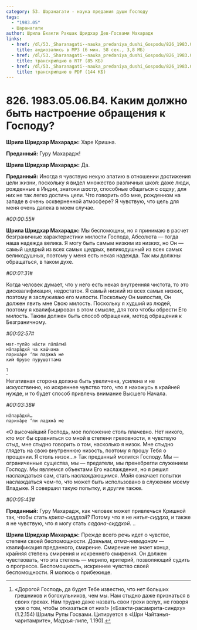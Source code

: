 ```yaml
---
category: 53. Шаранагати - наука предания души Господу
tags:
  - "1983.05"
  - Шаранагати
author: Шрила Бхакти Ракшак Шридхар Дев-Госвами Махарадж
links:
  - href: /dl/53._Sharanagati--nauka_predaniya_dushi_Gospodu/826_1983.05.06.B4_SridharMj_Kakim_doljno_byt_nastroyenie_obraweniya_k_Gospodu.mp3
    title: аудиозапись в MP3 (6 мин. 58 сек., 3,8 МБ)
  - href: /dl/53._Sharanagati--nauka_predaniya_dushi_Gospodu/826_1983.05.06.B4_SridharMj_Kakim_doljno_byt_nastroyenie_obraweniya_k_Gospodu.rtf
    title: транскрипцию в RTF (85 КБ)
  - href: /dl/53._Sharanagati--nauka_predaniya_dushi_Gospodu/826_1983.05.06.B4_SridharMj_Kakim_doljno_byt_nastroyenie_obraweniya_k_Gospodu.pdf
    title: транскрипцию в PDF (144 КБ)
---
```


# 826. 1983.05.06.B4. Каким должно быть настроение обращения к Господу?

**Шрила Шридхар Махарадж:** Харе Кришна.

**Преданный:** Гуру Махарадж!

**Шрила Шридхар Махарадж:** Да.

**Преданный:** Иногда я чувствую некую апатию в отношении достижения цели жизни, поскольку я видел множество различных школ: даже люди, рожденные в Индии, знатоки *шастр*, способные общаться с *садху*, для них не так легко достичь цели. Что говорить обо мне, рожденном на западе в очень оскверненной атмосфере? Я чувствую, что цель для меня очень далека в моем случае.

*#00:00:55#*

**Шрила Шридхар Махарадж:** Мы беспомощны, но я принимаю в расчет безграничные характеристики милости Господа, Абсолюта — тогда наша надежда велика. Я могу быть самым низким из низких, но Он — самый щедрый из всех самых щедрых, великодушный из всех самых великодушных, поэтому у меня есть некая надежда. Так мы должны обращаться, в таком духе.

*#00:01:31#*

Когда человек думает, что у него есть некая внутренняя чистота, то это дисквалификация, недостаток. Я самый низкий из всех самых низких, поэтому я заслуживаю его милости. Поскольку Он милостив, Он должен явить мне Свою милость. Поскольку я худший из людей, поэтому я квалифицирован в этом смысле, для того чтобы обрести Его милость. Таким должен быть способ обращения, метод обращения к Безграничному.

*#00:02:57#*

    мат-тулйо на̄сти па̄па̄тма̄
    на̄пара̄дхӣ ча каш́чана
    париха̄ре ‘пи ладжжа̄ ме
    ким̇ бруве пуруш̣оттама
[^_ftn1]

Негативная сторона должна быть увеличена, усилена и не искусственно, но искреннее чувство того, что я нахожусь в крайней нужде, и то будет способ привлечь внимание Высшего Начала.

*#00:03:38#*

    на̄пара̄дхӣ…
    париха̄ре ‘пи ладжжа̄ ме

«О высочайший Господь, мое положение столь плачевно. Нет никого, кто мог бы сравниться со мной в степени греховности, я чувствую стыд, мне стыдно говорить о том, насколько я низок. Мне стыдно глядеть на свою внутреннюю низость, поэтому я прошу Тебя о прощении. Я столь низок…» Так преданный молится Господу. Мы — ограниченные существа, мы — предатели, мы пренебрегли служением Господу. Мы являемся объектами Его наслаждения, но я решил наслаждаться сам, стать наслаждающимся. *Майя* означает попытки наслаждаться чем-то, что может быть использовано в служении моему Владыке. Я совершил такую попытку, и другие также.

*#00:05:43#*

**Преданный:** Гуру Махарадж, как человек может привлечься Кришной так, чтобы стать *крипа-сиддхой*? Потому что я не *нитья-сиддха*, и также я не чувствую, что я могу стать *садана-сиддхой*. ..

**Шрила Шридхар Махарадж:** Прежде всего речь идет о чувстве, степени своей беспомощности. *Даиньям*, *атма-ниведанам* — квалификация преданного, смирение. Смирение не знает конца, крайняя степень смирения и искреннего смирения. Он должен чувствовать, что эта степень — мерило, критерий, позволяющий судить о прогрессе. Беспомощность, искреннее чувство своей беспомощности. Я молюсь о прибежище.



[^_ftn1]: «Дорогой Господь, да будет Тебе известно, что нет больших грешников и богохульников, чем мы. Нам стыдно даже признаться в своих грехах. Нам трудно даже назвать свои грехи вслух, не говоря уже о том, чтобы отказаться от них!» («Бхакти-расамрита-синдху» (1.2.154) Шрилы Рупы Госвами. Цитируется в «Шри Чайтанья-чаритамрите», Мадхья-лиле, 1.190).

